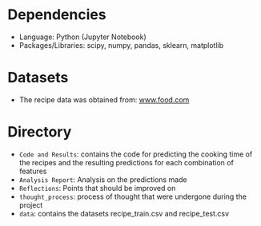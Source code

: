 # Dependencies
- Language: Python (Jupyter Notebook)
- Packages/Libraries: scipy, numpy, pandas, sklearn, matplotlib
# Datasets
- The recipe data was obtained from: www.food.com
# Directory
- `Code and Results`: contains the code for predicting the cooking time of the recipes and the resulting predictions for each combination of features
- `Analysis Report`: Analysis on the predictions made
- `Reflections`: Points that should be improved on
- `thought_process`: process of thought that were undergone during the project
- `data`: contains the datasets recipe_train.csv and recipe_test.csv
